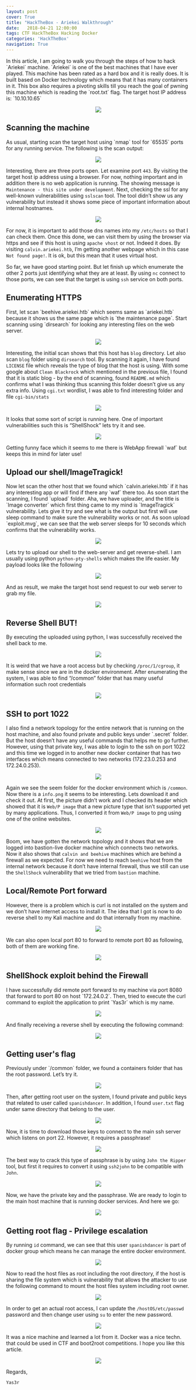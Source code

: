 ```yaml
---
layout: post
cover: True
title: "HackTheBox - Ariekei Walkthrough"
date:   2018-04-21 12:00:00
tags: CTF HackTheBox Hacking Docker 
categories: 'HackTheBox'
navigation: True
---
```

<p>In this article, I am going to walk you through the steps of how to hack `Ariekei` machine. `Ariekei` is one of the best machines that I have ever played. This machine has been rated as a hard box and it is really does. It is built based on Docker technology which means that it has many containers in it. This box also requires a pivoting skills till you reach the goal of pwning this machine which is reading the `root.txt` flag. The target host IP address is: `10.10.10.65`</p>

<p align="center">
  <img src="/assets/images/Ariekei/0-rank.png" />
</p>

<h2>Scanning the machine</h2>
As usual, starting scan the target host using `nmap` tool for `65535` ports for any running service. The following is the scan output:

<p align="center">
  <img src="/assets/images/Ariekei/1-nmap.png" />
</p>

Interesting, there are three ports open. Let examine port `443`. By visiting the target host ip address using a browser. For now, nothing important and in addition there is no web application is running. The showing message is `Maintenance - this site under development`. Next, checking the ssl for any well-known vulnerabilities using `sslscan` tool.
The tool didn’t show us any vulnerability but instead it shows some piece of important information about internal hostnames.

<p align="center">
  <img src="/assets/images/Ariekei/2-sslscan.png" />
</p>

For now, it is important to add those dns names into my `/etc/hosts` so that I can check them. Once this done, we can visit them by using the browser via https and see if this host is using `apache vhost` or not. Indeed it does. By visiting `calvin.ariekei.htb`, I’m getting another webpage which in this case `Not found page!`. It is ok, but this mean that it uses virtual host. 

So far, we have good starting point. But let finish up which enumerate the other 2 ports just identifying what they are at least. By using `nc` connect to those ports, we can see that the target is using `ssh` service on both ports.

<h2>Enumerating HTTPS</h2>
First, let scan `beehive.ariekei.htb` which seems same as `ariekei.htb` because it shows us the same page which is `the maintenance page`. Start scanning using `dirsearch` for looking any interesting files on the web server.

<p align="center">
  <img src="/assets/images/Ariekei/3-dirsearch.png" />
</p>

Interesting, the initial scan shows that this host has `blog` directory. Let also scan `blog` folder using `dirsearch` tool. By scanning it again, I have found `LICENSE` file which reveals the type of blog that the host is using. With some google about `Clean Blackrock` which mentioned in the previous file, I found that it is static blog - by the end of scanning, found `README.md` which confirms what I was thinking thus scanning this folder doesn’t give us any extra info. Using `cgi.txt` wordlist, I was able to find interesting folder and file `cgi-bin/stats`

<p align="center">
  <img src="/assets/images/Ariekei/4-cgi.png" />
</p>

It looks that some sort of script is running here. One of important vulnerabilities such this is “ShellShock” lets try it and see.

<p align="center">
  <img src="/assets/images/Ariekei/5-waf.png" />
</p>
Getting funny face which it seems to me there is WebApp firewall `waf` but keeps this in mind for later use!

<h2>Upload our shell/ImageTragick!</h2>
Now let scan the other host that we found which `calvin.ariekei.htb` if it has any interesting app or will find if there any `waf` there too. As soon start the scanning, I found `upload` folder. Aha, we have uploader, and the title is `Image converter` which first thing came to my mind is `ImageTragick` vulnerability. Lets give it try and see what is the output but first will use sleep command to make sure the vulnerability works or not. As soon upload `exploit.mvg`, we can see that the web server sleeps for 10 seconds which confirms that the vulnerability works.

<p align="center">
  <img src="/assets/images/Ariekei/6-ImageTragick.png" />
</p>

Lets try to upload our shell to the web-server and get reverse-shell. I am usually using python `python-pty-shells` which makes the life easier. My payload looks like the following

<p align="center">
  <img src="/assets/images/Ariekei/7-payload.png" />
</p>

And as result, we make the target host send request to our web server to grab my file.

<p align="center">
  <img src="/assets/images/Ariekei/8-webserver.png" />
</p>

<h2>Reverse Shell BUT!</h2>
By executing the uploaded using python, I was successfully received the shell back to me.

<p align="center">
  <img src="/assets/images/Ariekei/9-python-reverseshell.png" />
</p>

It is weird that we have a root access but by checking `/proc/1/cgroup`, it make sense since we are in the docker environment. After enumerating the system, I was able to find “/common” folder that has many useful information such root credentials

<p align="center">
  <img src="/assets/images/Ariekei/10-ssh access.png" />
</p>

<h2>SSH to port 1022</h2>
I also find a network topology for the entire network that is running on the host machine, and also found private and public keys under `.secret` folder. But the host doesn’t have any useful commands that helps me to go further. However, using that private key, I was able to login to the ssh on port 1022 and this time we logged in to another new docker container that has two interfaces which means connected to two networks (172.23.0.253 and 172.24.0.253).

<p align="center">
  <img src="/assets/images/Ariekei/11-sshaccess2.png" />
</p>

Again we see the seem folder for the docker environment which is `/common`. Now there is a `info.png` it seems to be interesting. Lets download it and check it out. At first, the picture didn’t work and I checked its header which showed that it is `Web/P image` that a new picture type that isn’t supported yet by many applications. Thus, I converted it from `Web/P image` to png using one of the online websites.

<p align="center">
  <img src="/assets/images/Ariekei/12-net-topology.png" />
</p>

Boom, we have gotten the network topology and it shows that we are logged into bastion-live docker machine which connects two networks. Now it also shows that `calvin and beehive` machines which are  behind a firewall as we expected. For now we need to reach `beehive` host from the internal network because it don’t have internal firewall, thus we still can use the `ShellShock` vulnerability that we tried from `bastion` machine. 

<h2>Local/Remote Port forward</h2>
However, there is a problem which is curl is not installed on the system and we don’t have internet access to install it. The idea that I got is now to do reverse shell to my Kali machine and do that internally from my machine.

<p align="center">
  <img src="/assets/images/Ariekei/13-remote-port-forward.png" />
</p>
We can also open local port 80 to forward to remote port 80 as following, both of them are working fine.
<p align="center">
  <img src="/assets/images/Ariekei/14-local-port-forward.png" />

</p>

<h2>ShellShock exploit behind the Firewall</h2>
I have successfully did remote port forward to my machine via port 8080 that forward to port 80 on host `172.24.0.2`. Then, tried to execute the curl command to exploit the application to print `Yas3r` which is my name.

<p align="center">
  <img src="/assets/images/Ariekei/15-shellshock-payload.png" />
</p>

And finally receiving a reverse shell by executing the following command:

<p align="center">
  <img src="/assets/images/Ariekei/16-shellshock-reverseshell.png" />
</p>

<h2>Getting user's flag</h2>
Previously under `/common` folder, we found a containers folder that has the root password. Let’s try it.

<p align="center">
  <img src="/assets/images/Ariekei/17-found-pass.png" />
</p>

Then, after getting root user on the system, I found private and public keys that related to user called `spanishdancer`. In addition, I found `user.txt` flag under same directory that belong to the user.

<p align="center">
  <img src="/assets/images/Ariekei/18-user-flag.png" />
</p>

Now, it is time to download those keys to connect to the main ssh server which listens on port 22. However, it requires a passphrase!

<p align="center">
  <img src="/assets/images/Ariekei/19-passphrase.png" />
</p>

The best way to crack this type of passphrase is by using `John the Ripper` tool, but first it requires to convert it using `ssh2john` to be compatible with `John`.

<p align="center">
  <img src="/assets/images/Ariekei/20-ssh2john.png" />
</p>

Now, we have the private key and the passphrase. We are ready to login to the main host machine that is running docker services. And here we go:

<p align="center">
  <img src="/assets/images/Ariekei/21-sshaccess.png" />
</p>

<h2>Getting root flag - Privilege escalation</h2>

By running `id` command, we can see that this user `spanishdancer` is part of docker group which means he can manage the entire docker environment.

<p align="center">
  <img src="/assets/images/Ariekei/22-docker.png" />
</p>

Now to read the host files as root including the root directory, if the host is sharing the file system which is vulnerability that allows the attacker to use the following command to mount the host files system including root owner.

<p align="center">
  <img src="/assets/images/Ariekei/23-docker-privesc.png" />
</p>

In order to get an actual root access, I can update the `/hostOS/etc/passwd` password and then change user using `su` to enter the new password.

<p align="center">
  <img src="/assets/images/Ariekei/24-root-access.png" />
</p>

It was a nice machine and learned a lot from it. Docker was a nice techn. that could be used in CTF and boot2root competitions. I hope you like this article.

<p align="center">
  <img src="/assets/images/Ariekei/badge.png" />
</p>

Regards,

`Yas3r`
